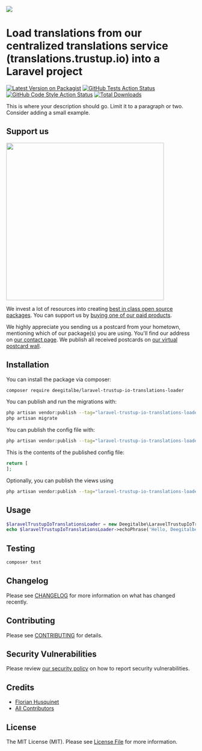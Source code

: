 
[<img src="https://github-ads.s3.eu-central-1.amazonaws.com/support-ukraine.svg?t=1" />](https://supportukrainenow.org)

# Load translations from our centralized translations service (translations.trustup.io) into a Laravel project

[![Latest Version on Packagist](https://img.shields.io/packagist/v/deegitalbe/laravel-trustup-io-translations-loader.svg?style=flat-square)](https://packagist.org/packages/deegitalbe/laravel-trustup-io-translations-loader)
[![GitHub Tests Action Status](https://img.shields.io/github/workflow/status/deegitalbe/laravel-trustup-io-translations-loader/run-tests?label=tests)](https://github.com/deegitalbe/laravel-trustup-io-translations-loader/actions?query=workflow%3Arun-tests+branch%3Amain)
[![GitHub Code Style Action Status](https://img.shields.io/github/workflow/status/deegitalbe/laravel-trustup-io-translations-loader/Check%20&%20fix%20styling?label=code%20style)](https://github.com/deegitalbe/laravel-trustup-io-translations-loader/actions?query=workflow%3A"Check+%26+fix+styling"+branch%3Amain)
[![Total Downloads](https://img.shields.io/packagist/dt/deegitalbe/laravel-trustup-io-translations-loader.svg?style=flat-square)](https://packagist.org/packages/deegitalbe/laravel-trustup-io-translations-loader)

This is where your description should go. Limit it to a paragraph or two. Consider adding a small example.

## Support us

[<img src="https://github-ads.s3.eu-central-1.amazonaws.com/laravel-trustup-io-translations-loader.jpg?t=1" width="419px" />](https://spatie.be/github-ad-click/laravel-trustup-io-translations-loader)

We invest a lot of resources into creating [best in class open source packages](https://spatie.be/open-source). You can support us by [buying one of our paid products](https://spatie.be/open-source/support-us).

We highly appreciate you sending us a postcard from your hometown, mentioning which of our package(s) you are using. You'll find our address on [our contact page](https://spatie.be/about-us). We publish all received postcards on [our virtual postcard wall](https://spatie.be/open-source/postcards).

## Installation

You can install the package via composer:

```bash
composer require deegitalbe/laravel-trustup-io-translations-loader
```

You can publish and run the migrations with:

```bash
php artisan vendor:publish --tag="laravel-trustup-io-translations-loader-migrations"
php artisan migrate
```

You can publish the config file with:

```bash
php artisan vendor:publish --tag="laravel-trustup-io-translations-loader-config"
```

This is the contents of the published config file:

```php
return [
];
```

Optionally, you can publish the views using

```bash
php artisan vendor:publish --tag="laravel-trustup-io-translations-loader-views"
```

## Usage

```php
$laravelTrustupIoTranslationsLoader = new Deegitalbe\LaravelTrustupIoTranslationsLoader();
echo $laravelTrustupIoTranslationsLoader->echoPhrase('Hello, Deegitalbe!');
```

## Testing

```bash
composer test
```

## Changelog

Please see [CHANGELOG](CHANGELOG.md) for more information on what has changed recently.

## Contributing

Please see [CONTRIBUTING](https://github.com/spatie/.github/blob/main/CONTRIBUTING.md) for details.

## Security Vulnerabilities

Please review [our security policy](../../security/policy) on how to report security vulnerabilities.

## Credits

- [Florian Husquinet](https://github.com/deegitalbe)
- [All Contributors](../../contributors)

## License

The MIT License (MIT). Please see [License File](LICENSE.md) for more information.
